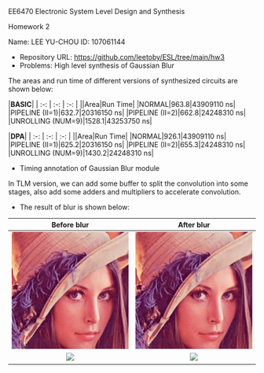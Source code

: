 ﻿EE6470 Electronic System Level Design and Synthesis

Homework 2

Name: LEE YU-CHOU	ID: 107061144

- Repository URL: <https://github.com/leetoby/ESL/tree/main/hw3>
- Problems: High level synthesis of Gaussian Blur

The areas and run time of different versions of synthesized circuits are shown below:


|**BASIC**|
| :-: | :-: | :-: |
||Area|Run Time|
|NORMAL|963.8|43909110 ns|
|PIPELINE (II=1)|632.7|20316150 ns|
|PIPELINE (II=2)|662.8|24248310 ns|
|UNROLLING (NUM=9)|1528.1|43253750 ns|


|**DPA**|
| :-: | :-: | :-: |
||Area|Run Time|
|NORMAL|926.1|43909110 ns|
|PIPELINE (II=1)|625.2|20316150 ns|
|PIPELINE (II=2)|655.3|24248310 ns|
|UNROLLING (NUM=9)|1430.2|24248310 ns|

- Timing annotation of Gaussian Blur module

In TLM version, we can add some buffer to split the convolution into some stages, also add some adders and multipliers to accelerate convolution.

- The result of blur is shown below:

|Before blur|After blur|
| :-: | :-: |
|![](Aspose.Words.2eba1d47-6302-45ca-9109-d68a1ea8aa03.001.png)|![](Aspose.Words.2eba1d47-6302-45ca-9109-d68a1ea8aa03.001.png)|
|![](Aspose.Words.2eba1d47-6302-45ca-9109-d68a1ea8aa03.002.png)|![](Aspose.Words.2eba1d47-6302-45ca-9109-d68a1ea8aa03.003.png)|

